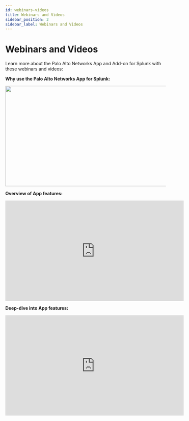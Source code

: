 ```yaml
---
id: webinars-videos 
title: Webinars and Videos
sidebar_position: 2
sidebar_label: Webinars and Videos
---
```


# Webinars and Videos

Learn more about the Palo Alto Networks App and Add-on for Splunk with these webinars and videos:

**Why use the Palo Alto Networks App for Splunk:**

<a href="https://www.paloaltonetworks.com/resources/videos/splunk"><img src="/splunk/img/video1.png" width="560" height="315" /></a>

**Overview of App features:**
<iframe width="560" height="315" src="https://www.youtube.com/embed/0Cbtz5MRD8A?rel=0&amp;showinfo=0" frameborder="0" allow="autoplay; encrypted-media" allowfullscreen></iframe>

**Deep-dive into App features:**
<iframe width="560" height="315" src="https://www.youtube.com/embed/VFgl5hvjUyg?rel=0&amp;showinfo=0" frameborder="0" allow="autoplay; encrypted-media" allowfullscreen></iframe>
